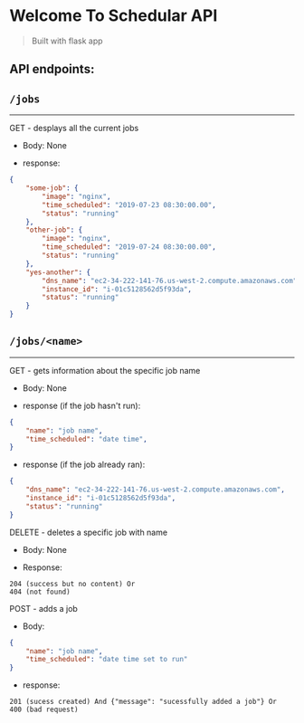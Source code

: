 # Welcome To Schedular API 
> Built with flask app 

## API endpoints: 

## `/jobs` 
***
GET - desplays all the current jobs 

* Body: None

* response: 
```json 
{
    "some-job": {
        "image": "nginx",
        "time_scheduled": "2019-07-23 08:30:00.00",
        "status": "running"
    },
    "other-job": {
        "image": "nginx",
        "time_scheduled": "2019-07-24 08:30:00.00",
        "status": "running"
    },
    "yes-another": {
        "dns_name": "ec2-34-222-141-76.us-west-2.compute.amazonaws.com",
        "instance_id": "i-01c5128562d5f93da",
        "status": "running"
    }
}
```

## `/jobs/<name>`
***
GET - gets information about the specific job name

* Body: None

* response (if the job hasn't run): 
```json
{
    "name": "job name",
    "time_scheduled": "date time",
}
```
* response (if the job already ran): 
```json
{
    "dns_name": "ec2-34-222-141-76.us-west-2.compute.amazonaws.com",
    "instance_id": "i-01c5128562d5f93da",
    "status": "running"
}
```

DELETE - deletes a specific job with name 

* Body: None

* Response: 
```
204 (success but no content) Or
404 (not found)
```

POST - adds a job 

* Body: 
```json
{
    "name": "job name",
    "time_scheduled": "date time set to run"
}
```

* response:
```
201 (sucess created) And {"message": "sucessfully added a job"} Or
400 (bad request)
```
